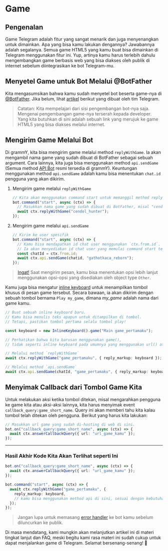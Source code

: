# Game

## Pengenalan

Game Telegram adalah fitur yang sangat menarik dan juga menyenangkan untuk dimainkan.
Apa yang bisa kamu lakukan dengannya?
Jawabannya adalah segalanya. Semua game HTML5 yang kamu buat bisa dimainkan di Telegram menggunakan fitur ini. Yup, artinya kamu harus terlebih dahulu mengembangkan game berbasis web yang bisa diakses oleh publik di internet sebelum diintegrasikan ke bot Telegram-mu.

## Menyetel Game untuk Bot Melalui @BotFather

Kita mengasumsikan bahwa kamu sudah menyetel bot beserta game-nya di [@BotFather](https://t.me/BotFather).
Jika belum, lihat [artikel](https://core.telegram.org/bots/games) berikut yang dibuat oleh tim Telegram.

> Catatan: Kita mempelajari dari sisi pengembangan bot-nya saja.
> Mengenai pengembangan game-nya terserah kepada developer.
> Yang kita butuhkan di sini adalah sebuah link yang merujuk ke game HTML5 yang bisa diakses melalui internet.

## Mengirim Game Melalui Bot

Di grammY, kita bisa mengirim game melalui method `replyWithGame`.
Ia akan mengambil nama game yang sudah dibuat di BotFather sebagai sebuah argument.
Cara lainnya, kita juga bisa menggunakan method `api.sendGame` (Semua method [API Bot](https://core.telegram.org/bots/api) resmi tersedia di grammY).
Keuntungan menggunakan method `api.sendGame` adalah kamu bisa menentukan `chat.id` pengguna yang akan dikirim.

1. Mengirim game melalui `replyWithGame`

   ```ts
   // Kita akan menggunakan command start untuk memanggil method reply game.
   bot.command("start", async (ctx) => {
     // Masukkan nama game yang sudah dibuat di BotFather, misal "cendol_hunter".
     await ctx.replyWithGame("cendol_hunter");
   });
   ```

2. Mengirim game melalui `api.sendGame`

   ```ts
   // Kirim ke user spesifik
   bot.command("start", async (ctx) => {
     // Kamu bisa mendapatkan id chat user menggunakan `ctx.from.id`.
     // Ia akan menyediakan id chat user yang memulai command start tersebut.
     const chatId = ctx.from.id;
     await ctx.api.sendGame(chatid, "gathotkaca_reborn");
   });
   ```

> [Ingat!](./basics#mengirim-pesan) Saat mengirim pesan, kamu bisa menentukan opsi lebih lanjut menggunakan opsi-opsi yang disediakan oleh object type `Other`.

Kamu juga bisa mengatur [inline keyboard](../plugins/keyboard#keyboard-inline) untuk menampilkan tombol khusus di pesan game tersebut.
Secara bawaan, ia akan dikirim dengan sebuah tombol bernama `Play my_game`, dimana _my_game_ adalah nama dari game kamu.

```ts
// Buat sebuah inline keyboard baru.
// Kamu bisa menulis teks apapun untuk ditampilkan di tombol.
// Tetapi, pastikan tombol pertama selalu tombol play!

const keyboard = new InlineKeyboard().game("Main game_pertamaku");

// Perhatikan bahwa kita barusan menggunakan game(),
// tidak seperti inline keyboard pada umumnya yang menggunakan url() atau text()

// Melalui method `replyWithGame`
await ctx.replyWithGame("game_pertamaku", { reply_markup: keyboard });

// Melalui method `api.sendGame`
await ctx.api.sendGame(chatId, "game_pertamaku", { reply_markup: keyboard });
```

## Menyimak Callback dari Tombol Game Kita

Untuk melakukan aksi ketika tombol ditekan, misal mengarahkan pengguna ke game kita atau aksi-aksi lainnya, kita harus menyimak event `callback_query:game_short_name`. Query ini akan memberi tahu kita kalau tombol telah ditekan oleh pengguna.
Berikut yang harus kita lakukan:

```ts
// Masukkan url game yang sudah di-hosting di web di sini.
bot.on("callback_query:game_short_name", async (ctx) => {
  await ctx.answerCallbackQuery({ url: "url_game_kamu" });
});
```

---

### Hasil Akhir Kode Kita Akan Terlihat seperti Ini

```ts
bot.on("callback_query:game_short_name", async (ctx) => {
  await ctx.answerCallbackQuery({ url: "url_game_kamu" });
});

bot.command("start", async (ctx) => {
  await ctx.replyWithGame("game_pertamaku", {
    reply_markup: keyboard,
    // kamu bisa menggunakan method api di sini, sesuai dengan kebutuhanmu.
  });
});
```

> Jangan lupa untuk memasang [error handler](./errors) ke bot kamu sebelum diluncurkan ke publik.

Di masa mendatang, kami mungkin akan melanjutkan artikel ini di materi tingkat lanjut dan FAQ, meski begitu kami rasa materi ini sudah cukup untuk dapat menjalankan game di Telegram.
Selamat bersenang-senang! :space_invader:
